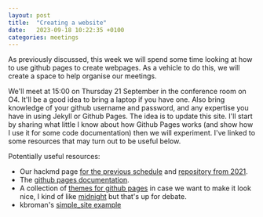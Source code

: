 ```yaml
---
layout: post
title:  "Creating a website"
date:   2023-09-18 10:22:35 +0100
categories: meetings
---
```

As previously discussed, this week we will spend some time looking at how to use github pages to create webpages. As a vehicle to do this, we will create a space to help organise our meetings.

We'll meet at 15:00 on Thursday 21 September in the conference room on O4. It'll be a good idea to bring a laptop if you have one. Also bring knowledge of your github username and password, and any expertise you have in using Jekyll or Github Pages. The idea is to update this site. I'll start by sharing what little I know about how Github Pages works (and show how I use it for some code documentation) then we will experiment. I've linked to some resources that may turn out to be useful below.

Potentially useful resources:

* Our hackmd page [for the previous schedule](https://hackmd.io/bczLsf0bSquiTuhO5y-zwA) and [repository from 2021](https://github.com/CompEarthSci/CompEarthSci).
* The [github pages documentation](https://docs.github.com/pages).
* A collection of [themes for github pages](https://github.com/pages-themes) in case we want to make it look nice, I kind of like [midnight](https://github.com/pages-themes/midnight) but that's up for debate.
* kbroman's [simple_site example](https://github.com/kbroman/simple_site)

